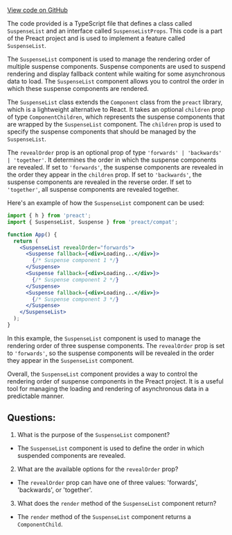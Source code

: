 [View code on GitHub](https://github.com/preactjs/preact/compat/src/suspense-list.d.ts)

The code provided is a TypeScript file that defines a class called `SuspenseList` and an interface called `SuspenseListProps`. This code is a part of the Preact project and is used to implement a feature called `SuspenseList`.

The `SuspenseList` component is used to manage the rendering order of multiple suspense components. Suspense components are used to suspend rendering and display fallback content while waiting for some asynchronous data to load. The `SuspenseList` component allows you to control the order in which these suspense components are rendered.

The `SuspenseList` class extends the `Component` class from the `preact` library, which is a lightweight alternative to React. It takes an optional `children` prop of type `ComponentChildren`, which represents the suspense components that are wrapped by the `SuspenseList` component. The `children` prop is used to specify the suspense components that should be managed by the `SuspenseList`.

The `revealOrder` prop is an optional prop of type `'forwards' | 'backwards' | 'together'`. It determines the order in which the suspense components are revealed. If set to `'forwards'`, the suspense components are revealed in the order they appear in the `children` prop. If set to `'backwards'`, the suspense components are revealed in the reverse order. If set to `'together'`, all suspense components are revealed together.

Here's an example of how the `SuspenseList` component can be used:

```jsx
import { h } from 'preact';
import { SuspenseList, Suspense } from 'preact/compat';

function App() {
  return (
    <SuspenseList revealOrder="forwards">
      <Suspense fallback={<div>Loading...</div>}>
        {/* Suspense component 1 */}
      </Suspense>
      <Suspense fallback={<div>Loading...</div>}>
        {/* Suspense component 2 */}
      </Suspense>
      <Suspense fallback={<div>Loading...</div>}>
        {/* Suspense component 3 */}
      </Suspense>
    </SuspenseList>
  );
}
```

In this example, the `SuspenseList` component is used to manage the rendering order of three suspense components. The `revealOrder` prop is set to `'forwards'`, so the suspense components will be revealed in the order they appear in the `SuspenseList` component.

Overall, the `SuspenseList` component provides a way to control the rendering order of suspense components in the Preact project. It is a useful tool for managing the loading and rendering of asynchronous data in a predictable manner.
## Questions: 
 1. What is the purpose of the `SuspenseList` component?
- The `SuspenseList` component is used to define the order in which suspended components are revealed.

2. What are the available options for the `revealOrder` prop?
- The `revealOrder` prop can have one of three values: 'forwards', 'backwards', or 'together'. 

3. What does the `render` method of the `SuspenseList` component return?
- The `render` method of the `SuspenseList` component returns a `ComponentChild`.